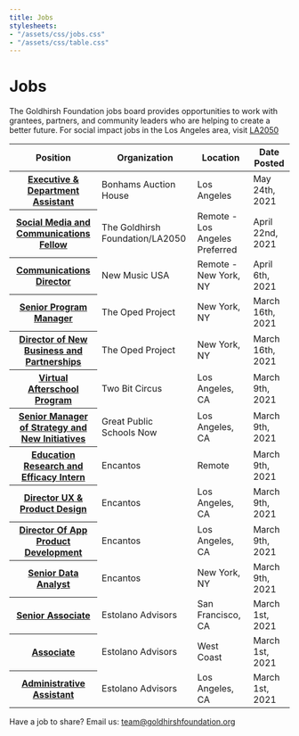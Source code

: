 ```yaml
---
title: Jobs
stylesheets:
- "/assets/css/jobs.css"
- "/assets/css/table.css"
---
```


Jobs
===========

The Goldhirsh Foundation jobs board provides opportunities to work with grantees, partners, and community leaders who are helping to create a better future.
For social impact jobs in the Los Angeles area, visit [LA2050](www.la2050.com/Jobs)

<table>
<thead>
<tr>
  <th scope="col">Position</th>
  <th scope="col">Organization</th>
  <th scope="col">Location</th>
  <th scope="col">Date Posted</th>
<tr>
<thead>
<tbody>

<tr>
  <th scope="row"><a href="https://drive.google.com/open?id=1iWwXgYmDngBLnNIvGxMVlxxu2g7-dxH2">Executive & Department Assistant</a></th>
  <td>Bonhams Auction House</td>
  <td>Los Angeles</td>
  <td>May 24th, 2021</td>
</tr>
  
<tr>
  <th scope="row"><a href="https://la2050.org/jobs/3137">Social Media and Communications Fellow</a></th>
  <td>The Goldhirsh Foundation/LA2050</td>
  <td>Remote - Los Angeles Preferred</td>
  <td>April 22nd, 2021</td>
</tr>

<tr>
  <th scope="row"><a href="https://www.newmusicusa.org/content/comms-director/">Communications Director</a></th>
  <td>New Music USA</td>
  <td>Remote - New York, NY</td>
  <td>April 6th, 2021</td>
</tr>

<tr>
  <th scope="row"><a href="https://app.trinethire.com/companies/17306-the-oped-project-llc/jobs/31675-senior-program-manager">Senior Program Manager</a></th>
  <td>The Oped Project</td>
  <td>New York, NY</td>
  <td>March 16th, 2021</td>
</tr>

<tr>
  <th scope="row"><a href="https://app.trinethire.com/companies/17306-the-oped-project-llc/jobs/35844-director-of-new-business-and-partnerships">Director of New Business and Partnerships</a></th>
  <td>The Oped Project</td>
  <td>New York, NY</td>
  <td>March 16th, 2021</td>
</tr>
   
 <tr>
  <th scope="row"><a href="http://twobitcircus.org/jobs/">Virtual Afterschool Program</a></th>
  <td>Two Bit Circus</td>
  <td>Los Angeles, CA</td>
  <td>March 9th, 2021</td>
</tr>
   
<tr>
  <th scope="row"><a href="https://www.linkedin.com/jobs/view/senior-manager-of-strategy-and-new-initiatives-at-great-public-schools-now-117222231/?utm_campaign=google_jobs_apply&utm_source=google_jobs_apply&utm_medium=organic">Senior Manager of Strategy and New Initiatives</a></th>
  <td>Great Public Schools Now</td>
  <td>Los Angeles, CA</td>
  <td>March 9th, 2021</td>
</tr>

<tr>
  <th scope="row"><a href="https://jobs.lever.co/encantos/bb12a3d6-29e3-48da-acfa-7fbb14359f53">Education Research and Efficacy Intern</a></th>
  <td>Encantos</td>
  <td>Remote</td>
  <td>March 9th, 2021</td>
</tr>

<tr>
  <th scope="row"><a href="https://jobs.lever.co/encantos/c3b93c6b-b8c8-4ff1-9278-72cf29b25886">Director UX & Product Design</a></th>
  <td>Encantos</td>
  <td>Los Angeles, CA</td>
  <td>March 9th, 2021</td>
</tr>

<tr>
  <th scope="row"><a href="https://jobs.lever.co/encantos/f093e79d-5efa-4b14-9a0d-019265de79c1">Director Of App Product Development</a></th>
  <td>Encantos</td>
  <td>Los Angeles, CA</td>
  <td>March 9th, 2021</td>
</tr>

<tr>
  <th scope="row"><a href="https://jobs.lever.co/encantos/f0ab82a0-fc11-4167-a839-76473fbbe3f6">Senior Data Analyst</a></th>
  <td>Encantos</td>
  <td>New York, NY</td>
  <td>March 9th, 2021</td>
</tr>

<tr>
  <th scope="row"><a href="https://static1.squarespace.com/static/5a1ef673a803bb61182df313/t/603c61ed4f7eff1aa500d294/1614569966810/Estolano+Advisors+Sr.+Assoc+Posting+%28Bay+Area%29.2.28.21.pdf">Senior Associate</a></th>
  <td>Estolano Advisors</td>
  <td>San Francisco, CA</td>
  <td>March 1st, 2021</td>
</tr>

<tr>
  <th scope="row"><a href="https://static1.squarespace.com/static/5a1ef673a803bb61182df313/t/603c62079295ad0aaf714543/1614569992716/Estolano+Advisors+Assoc+Posting+%282.28.21%29.pdf">Associate</a></th>
  <td>Estolano Advisors</td>
  <td>West Coast</td>
  <td>March 1st, 2021</td>
</tr>

<tr>
  <th scope="row"><a href="https://static1.squarespace.com/static/5a1ef673a803bb61182df313/t/6021e21e1f696e561fa5b647/1612833311096/Estolano+Advisors+Administrative+Assistant+020821.pdf">Administrative Assistant</a></th>
  <td>Estolano Advisors</td>
  <td>Los Angeles, CA</td>
  <td>March 1st, 2021</td>
</tr>


</tbody>
<table>

 
  

 





Have a job to share? Email us: <a href="mailto:team@goldhirshfoundation.org">team@goldhirshfoundation.org</a>


